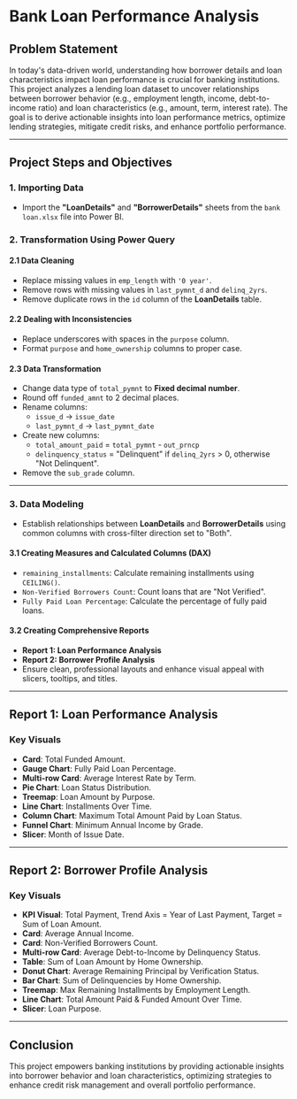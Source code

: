 # Bank Loan Performance Analysis

## Problem Statement
In today's data-driven world, understanding how borrower details and loan characteristics impact loan performance is crucial for banking institutions. This project analyzes a lending loan dataset to uncover relationships between borrower behavior (e.g., employment length, income, debt-to-income ratio) and loan characteristics (e.g., amount, term, interest rate). The goal is to derive actionable insights into loan performance metrics, optimize lending strategies, mitigate credit risks, and enhance portfolio performance.

---

## Project Steps and Objectives

### 1. Importing Data
- Import the **"LoanDetails"** and **"BorrowerDetails"** sheets from the `bank loan.xlsx` file into Power BI.

### 2. Transformation Using Power Query

#### 2.1 Data Cleaning
- Replace missing values in `emp_length` with `'0 year'`.
- Remove rows with missing values in `last_pymnt_d` and `delinq_2yrs`.
- Remove duplicate rows in the `id` column of the **LoanDetails** table.

#### 2.2 Dealing with Inconsistencies
- Replace underscores with spaces in the `purpose` column.
- Format `purpose` and `home_ownership` columns to proper case.

#### 2.3 Data Transformation
- Change data type of `total_pymnt` to **Fixed decimal number**.
- Round off `funded_amnt` to 2 decimal places.
- Rename columns:
  - `issue_d` → `issue_date`
  - `last_pymnt_d` → `last_pymnt_date`
- Create new columns:
  - `total_amount_paid` = `total_pymnt` - `out_prncp`
  - `delinquency_status` = "Delinquent" if `delinq_2yrs` > 0, otherwise "Not Delinquent".
- Remove the `sub_grade` column.

---

### 3. Data Modeling
- Establish relationships between **LoanDetails** and **BorrowerDetails** using common columns with cross-filter direction set to "Both".

#### 3.1 Creating Measures and Calculated Columns (DAX)
- `remaining_installments`: Calculate remaining installments using `CEILING()`.
- `Non-Verified Borrowers Count`: Count loans that are "Not Verified".
- `Fully Paid Loan Percentage`: Calculate the percentage of fully paid loans.

#### 3.2 Creating Comprehensive Reports
- **Report 1: Loan Performance Analysis**
- **Report 2: Borrower Profile Analysis**
- Ensure clean, professional layouts and enhance visual appeal with slicers, tooltips, and titles.

---

## Report 1: Loan Performance Analysis
### Key Visuals
- **Card**: Total Funded Amount.
- **Gauge Chart**: Fully Paid Loan Percentage.
- **Multi-row Card**: Average Interest Rate by Term.
- **Pie Chart**: Loan Status Distribution.
- **Treemap**: Loan Amount by Purpose.
- **Line Chart**: Installments Over Time.
- **Column Chart**: Maximum Total Amount Paid by Loan Status.
- **Funnel Chart**: Minimum Annual Income by Grade.
- **Slicer**: Month of Issue Date.

---

## Report 2: Borrower Profile Analysis
### Key Visuals
- **KPI Visual**: Total Payment, Trend Axis = Year of Last Payment, Target = Sum of Loan Amount.
- **Card**: Average Annual Income.
- **Card**: Non-Verified Borrowers Count.
- **Multi-row Card**: Average Debt-to-Income by Delinquency Status.
- **Table**: Sum of Loan Amount by Home Ownership.
- **Donut Chart**: Average Remaining Principal by Verification Status.
- **Bar Chart**: Sum of Delinquencies by Home Ownership.
- **Treemap**: Max Remaining Installments by Employment Length.
- **Line Chart**: Total Amount Paid & Funded Amount Over Time.
- **Slicer**: Loan Purpose.

---

## Conclusion
This project empowers banking institutions by providing actionable insights into borrower behavior and loan characteristics, optimizing strategies to enhance credit risk management and overall portfolio performance.
